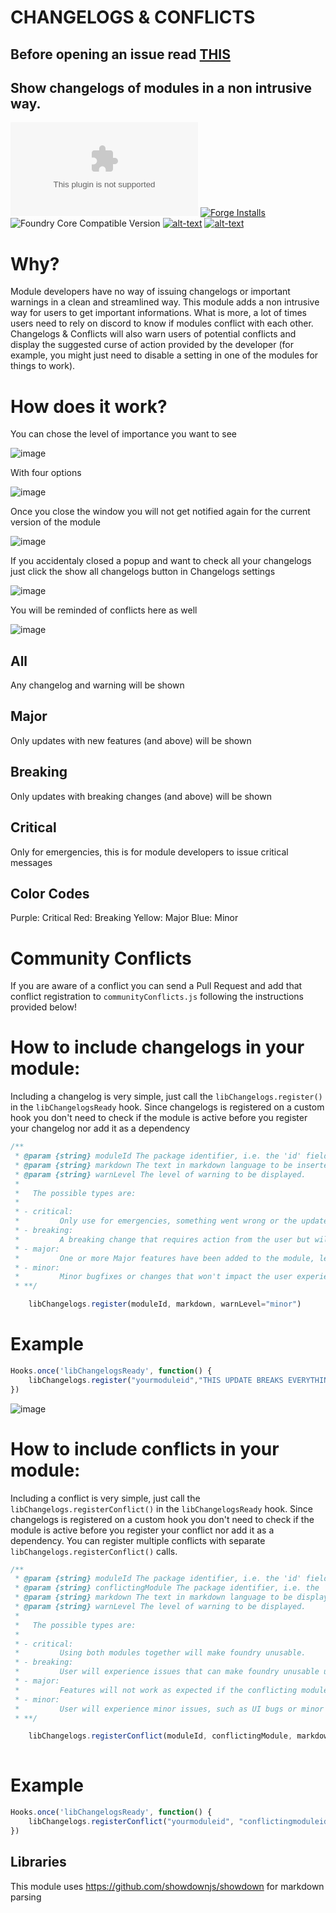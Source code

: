 # CHANGELOGS & CONFLICTS
## Before opening an issue read [THIS](https://github.com/theripper93/Levels/blob/v9/ISSUES.md)
## Show changelogs of modules in a non intrusive way.

![Latest Release Download Count](https://img.shields.io/github/downloads/theripper93/libChangelogs/latest/module.zip?color=2b82fc&label=DOWNLOADS&style=for-the-badge) [![Forge Installs](https://img.shields.io/badge/dynamic/json?label=Forge%20Installs&query=package.installs&suffix=%25&url=https%3A%2F%2Fforge-vtt.com%2Fapi%2Fbazaar%2Fpackage%2FlibChangelogs&colorB=03ff1c&style=for-the-badge)](https://forge-vtt.com/bazaar#package=libChangelogs) ![Foundry Core Compatible Version](https://img.shields.io/badge/dynamic/json.svg?url=https%3A%2F%2Fraw.githubusercontent.com%2Ftheripper93%2FlibChangelogs%2Fmain%2Fmodule.json&label=Foundry%20Version&query=$.compatibleCoreVersion&colorB=orange&style=for-the-badge) [![alt-text](https://img.shields.io/badge/-Patreon-%23ff424d?style=for-the-badge)](https://www.patreon.com/theripper93) [![alt-text](https://img.shields.io/badge/-Discord-%235662f6?style=for-the-badge)](https://discord.gg/F53gBjR97G)

# Why?

Module developers have no way of issuing changelogs or important warnings in a clean and streamlined way. This module adds a non intrusive way for users to get important informations. What is more, a lot of times users need to rely on discord to know if modules conflict with each other. Changelogs & Conflicts will also warn users of potential conflicts and display the suggested curse of action provided by the developer (for example, you might just need to disable a setting in one of the modules for things to work).

# How does it work?

You can chose the level of importance you want to see

![image](https://user-images.githubusercontent.com/1346839/127586817-23289481-6cb4-4fcd-a50f-d9fcdaa14fd5.png)

With four options

![image](https://user-images.githubusercontent.com/1346839/127586846-b7b603a2-8561-47a4-990a-9507a0a76daf.png)

Once you close the window you will not get notified again for the current version of the module

![image](https://user-images.githubusercontent.com/1346839/127656038-5172c5a0-d480-4522-b151-4ee28a451fa6.png)

If you accidentaly closed a popup and want to check all your changelogs just click the show all changelogs button in Changelogs settings

![image](https://user-images.githubusercontent.com/1346839/127587526-a54346b2-aa79-43aa-b1dc-bcba1fe22252.png)

You will be reminded of conflicts here as well

![image](https://user-images.githubusercontent.com/1346839/146197946-820533a1-d1cc-42f8-9494-d4e50d46f866.png)



## All
Any changelog and warning will be shown

## Major
Only updates with new features (and above) will be shown

## Breaking
Only updates with breaking changes (and above) will be shown

## Critical
Only for emergencies, this is for module developers to issue critical messages

## Color Codes

Purple: Critical
Red: Breaking
Yellow: Major
Blue: Minor

# Community Conflicts

If you are aware of a conflict you can send a Pull Request and add that conflict registration to `communityConflicts.js` following the instructions provided below!

# How to include changelogs in your module:
Including a changelog is very simple, just call the `libChangelogs.register()` in the `libChangelogsReady` hook. Since changelogs is registered on a custom hook you don't need to check if the module is active before you register your changelog nor add it as a dependency

```js
/**
 * @param {string} moduleId The package identifier, i.e. the 'id' field in your module/system/world's manifest.json
 * @param {string} markdown The text in markdown language to be inserted into the changelog
 * @param {string} warnLevel The level of warning to be displayed.
 * 
 *   The possible types are:
 * 
 * - critical: 
 *         Only use for emergencies, something went wrong or the update requires immidiate action from the user. This warning level CANNOT be disable by the user
 * - breaking:
 *         A breaking change that requires action from the user but will not cause issues if left unattended (eg. a new feature that requires some manual configuration changes).
 * - major:
 *         One or more Major features have been added to the module, let the user know what they do or link to other resources.
 * - minor:
 *         Minor bugfixes or changes that won't impact the user experience with your module (this is the default option).
 * **/

    libChangelogs.register(moduleId, markdown, warnLevel="minor")
```

# Example

```js
Hooks.once('libChangelogsReady', function() {
    libChangelogs.register("yourmoduleid","THIS UPDATE BREAKS EVERYTHING","critical")
})
```

![image](https://user-images.githubusercontent.com/1346839/127656111-fdfc19ce-b98e-4bfd-ae3b-ad7e85430b41.png)


# How to include conflicts in your module:
Including a conflict is very simple, just call the `libChangelogs.registerConflict()` in the `libChangelogsReady` hook. Since changelogs is registered on a custom hook you don't need to check if the module is active before you register your conflict nor add it as a dependency. You can register multiple conflicts with separate `libChangelogs.registerConflict()` calls.

```js
/**
 * @param {string} moduleId The package identifier, i.e. the 'id' field in your module/system/world's manifest.json
 * @param {string} conflictingModule The package identifier, i.e. the 'id' field of the conflicting module.
 * @param {string} markdown The text in markdown language to be displayed for the conflict.
 * @param {string} warnLevel The level of warning to be displayed.
 * 
 *   The possible types are:
 * 
 * - critical: 
 *         Using both modules together will make foundry unusable.
 * - breaking:
 *         User will experience issues that can make foundry unusable under specific circumstances if the conflicting module is enabled.
 * - major:
 *         Features will not work as expected if the conflicting module is enabled.
 * - minor:
 *         User will experience minor issues, such as UI bugs or minor features not working - the user might need to disable some features from your or the conflicting module for things to work correctly.
 * **/

    libChangelogs.registerConflict(moduleId, conflictingModule, markdown, warnLevel)
   
```

# Example

```js
Hooks.once('libChangelogsReady', function() {
    libChangelogs.registerConflict("yourmoduleid", "conflictingmoduleid","Enabling both modules will cause foundry to not function","critical")
})
```


## Libraries

This module uses https://github.com/showdownjs/showdown for markdown parsing
